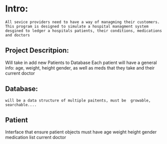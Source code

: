 # Intro:
    All sevice providers need to have a way of managming their customers. This program is designed to simulate a hospital managment system desgined to ledger a hospitals patients, their conditions, medications and doctors

## Project Descritpion: 
Will take in add new Patients to Database
Each patient will have a general info: age, weight, height gender, as well as meds that they take and their current doctor 

## Database: 
    will be a data structure of multiple paitents, must be  growable, searchable....

## Patient
Interface that ensure patient objects must have
age 
weight
height 
gender
medication list 
current doctor 



